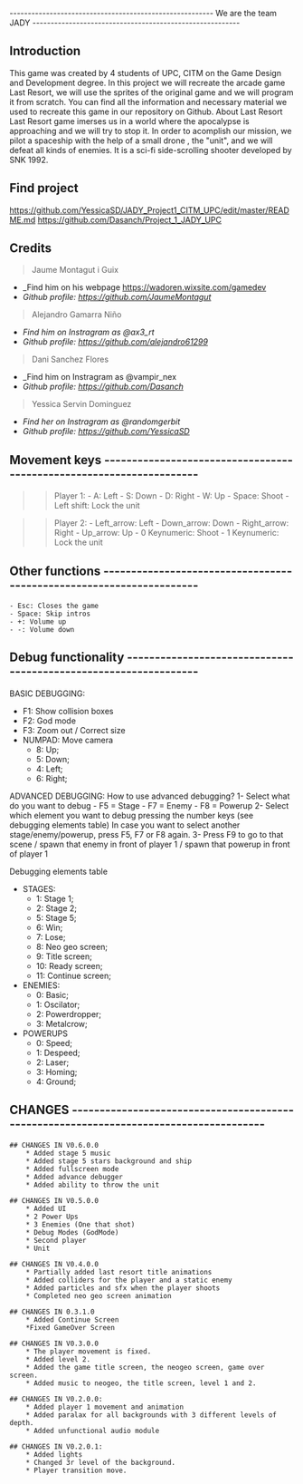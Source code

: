 ﻿-------------------------------------------------------- We are the team JADY ---------------------------------------------------------


## Introduction
This game was created by 4 students of UPC, CITM on the Game Design and Development degree.
In this project we will recreate the arcade game Last Resort, 
we will use the sprites of the original game and we will program it from scratch.
You can find all the information and necessary material we used to recreate this game in our repository on Github.
About Last Resort
Last Resort game imerses us in a world where the apocalypse is approaching and we will try to stop it.
In order to acomplish our mission, we pilot a spaceship with the help of a small drone , the "unit",
and we will defeat all kinds of enemies.
It is a sci-fi side-scrolling shooter developed by SNK 1992.


## Find project
https://github.com/YessicaSD/JADY_Project1_CITM_UPC/edit/master/README.md
https://github.com/Dasanch/Project_1_JADY_UPC


## Credits

> Jaume Montagut i Guix
* _Find him on his webpage https://wadoren.wixsite.com/gamedev
* _Github profile: https://github.com/JaumeMontagut_

> Alejandro Gamarra Niño
* _Find him on Instragram as @ax3_rt_
* _Github profile: https://github.com/alejandro61299_

> Dani Sanchez Flores
* _Find him on Instragram as @vampir_nex
* _Github profile: https://github.com/Dasanch_

> Yessica Servin Dominguez          
* _Find her on Instragram as @randomgerbit_
* _Github profile: https://github.com/YessicaSD_


## Movement keys --------------------------------------------------------------------
>> Player 1:
	- A: Left
	- S: Down
	- D: Right
	- W: Up
	- Space: Shoot
	- Left shift: Lock the unit

>> Player 2:
	- Left_arrow: Left
	- Down_arrow: Down
	- Right_arrow: Right
	- Up_arrow: Up
	- 0 Keynumeric: Shoot
	- 1 Keynumeric: Lock the unit


## Other functions --------------------------------------------------------------------
	- Esc: Closes the game
	- Space: Skip intros
	- +: Volume up
	- -: Volume down


## Debug functionality ----------------------------------------------------------------

BASIC DEBUGGING:
- F1: Show collision boxes
- F2: God mode
- F3: Zoom out / Correct size
- NUMPAD: Move camera
	* 8: Up;
	* 5: Down;
	* 4: Left;
	* 6: Right;

ADVANCED DEBUGGING:
How to use advanced debugging?
1- Select what do you want to debug
	- F5 = Stage
	- F7 = Enemy
	- F8 = Powerup
2- Select which element you want to debug pressing the number keys (see debugging elements table)
In case you want to select another stage/enemy/powerup, press F5, F7 or F8 again.
3- Press F9 to go to that scene / spawn that enemy in front of player 1 / spawn that powerup in front of player 1

Debugging elements table
- STAGES:
	* 1: Stage 1;
	* 2: Stage 2;
	* 5: Stage 5;
	* 6: Win;
	* 7: Lose;
	* 8: Neo geo screen;
	* 9: Title screen;
	* 10: Ready screen;
	* 11: Continue screen;
- ENEMIES:
	* 0: Basic;
	* 1: Oscilator;
	* 2: Powerdropper;
	* 3: Metalcrow;
- POWERUPS
	* 0: Speed;
	* 1: Despeed;
	* 2: Laser;
	* 3: Homing;
	* 4: Ground;


## CHANGES --------------------------------------------------------------------------------------

	## CHANGES IN V0.6.0.0
		* Added stage 5 music
		* Added stage 5 stars background and ship
		* Added fullscreen mode
		* Added advance debugger
		* Added ability to throw the unit

	## CHANGES IN V0.5.0.0
		* Added UI
		* 2 Power Ups
		* 3 Enemies (One that shot)
		* Debug Modes (GodMode)
		* Second player
		* Unit

	## CHANGES IN V0.4.0.0
		* Partially added last resort title animations
		* Added colliders for the player and a static enemy
		* Added particles and sfx when the player shoots
		* Completed neo geo screen animation
 
	## CHANGES IN 0.3.1.0
		* Added Continue Screen
		*Fixed GameOver Screen

	## CHANGES IN V0.3.0.0
		* The player movement is fixed. 
		* Added level 2.
		* Added the game title screen, the neogeo screen, game over screen. 
		* Added music to neogeo, the title screen, level 1 and 2.

	## CHANGES IN V0.2.0.0:
		* Added player 1 movement and animation
		* Added paralax for all backgrounds with 3 different levels of depth.
		* Added unfunctional audio module

	## CHANGES IN V0.2.0.1:
		* Added lights
		* Changed 3r level of the background.
		* Player transition move.



